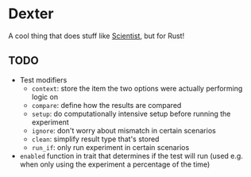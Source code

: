 Dexter
======
A cool thing that does stuff like [Scientist](https://github.com/github/scientist), but for Rust!

TODO
----
* Test modifiers
  * `context`: store the item the two options were actually performing logic on
  * `compare`: define how the results are compared
  * `setup`: do computationally intensive setup before running the experiment
  * `ignore`: don't worry about mismatch in certain scenarios
  * `clean`: simplify result type that's stored
  * `run_if`: only run experiment in certain scenarios
* `enabled` function in trait that determines if the test will run (used e.g. when only using the experiment a percentage of the time)
